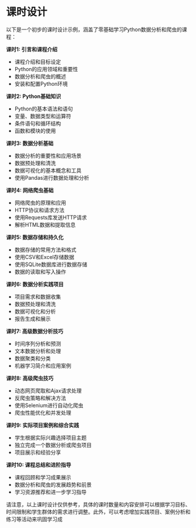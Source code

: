 # 课时设计

以下是一个初步的课时设计示例，涵盖了零基础学习Python数据分析和爬虫的课程：

**课时1: 引言和课程介绍**
- 课程介绍和目标设定
- Python的应用领域和重要性
- 数据分析和爬虫的概述
- 安装和配置Python环境

**课时2: Python基础知识**
- Python的基本语法和语句
- 变量、数据类型和运算符
- 条件语句和循环结构
- 函数和模块的使用

**课时3: 数据分析基础**
- 数据分析的重要性和应用场景
- 数据预处理和清洗
- 数据可视化的基本概念和工具
- 使用Pandas进行数据处理和分析

**课时4: 网络爬虫基础**
- 网络爬虫的原理和应用
- HTTP协议和请求方法
- 使用Requests库发送HTTP请求
- 解析HTML数据和提取信息

**课时5: 数据存储和持久化**
- 数据存储的常用方法和格式
- 使用CSV和Excel存储数据
- 使用SQLite数据库进行数据存储
- 数据的读取和写入操作

**课时6: 数据分析实践项目**
- 项目需求和数据收集
- 数据预处理和清洗
- 数据可视化和分析
- 报告生成和展示

**课时7: 高级数据分析技巧**
- 时间序列分析和预测
- 文本数据分析和处理
- 数据聚类和分类
- 机器学习简介和应用案例

**课时8: 高级爬虫技巧**
- 动态网页爬取和Ajax请求处理
- 反爬虫策略和解决方法
- 使用Selenium进行自动化爬虫
- 爬虫性能优化和并发处理

**课时9: 实际项目案例和综合实践**
- 学生根据实际兴趣选择项目主题
- 独立完成一个数据分析或爬虫项目
- 项目展示和经验分享

**课时10: 课程总结和进阶指导**
- 课程回顾和学习成果展示
- 数据分析和爬虫的发展趋势和前景
- 学习资源推荐和进一步学习指导

请注意，以上课时设计仅供参考，具体的课时数量和内容安排可以根据学习目标、时间限制和学生群体的需求进行调整。此外，可以考虑增加实践项目、案例分析和练习等活动来巩固学习成